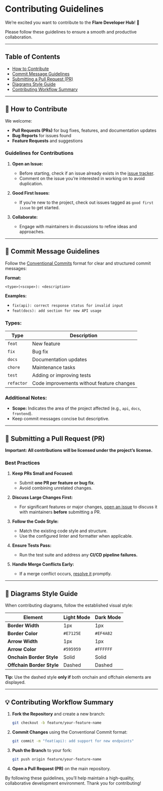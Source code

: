 # Contributing Guidelines

We’re excited you want to contribute to the **Flare Developer Hub**! 🎉

Please follow these guidelines to ensure a smooth and productive collaboration.

---

## **Table of Contents**

- [How to Contribute](#how-to-contribute)
- [Commit Message Guidelines](#commit-message-guidelines)
- [Submitting a Pull Request (PR)](#submitting-a-pull-request-pr)
- [Diagrams Style Guide](#diagrams-style-guide)
- [Contributing Workflow Summary](#contributing-workflow-summary)

---

## 🤝 **How to Contribute**

We welcome:

- **Pull Requests (PRs)** for bug fixes, features, and documentation updates
- **Bug Reports** for issues found
- **Feature Requests** and suggestions

### Guidelines for Contributions

1. **Open an Issue:**

   - Before starting, check if an issue already exists in the [issue tracker](https://github.com/flare-foundation/developer-hub/issues).
   - Comment on the issue you’re interested in working on to avoid duplication.

2. **Good First Issues:**

   - If you’re new to the project, check out issues tagged as `good first issue` to get started.

3. **Collaborate:**
   - Engage with maintainers in discussions to refine ideas and approaches.

---

## 📝 **Commit Message Guidelines**

Follow the [Conventional Commits](https://www.conventionalcommits.org/en/v1.0.0/) format for clear and structured commit messages:

**Format:**

```
<type>(<scope>): <description>
```

**Examples:**

- `fix(api): correct response status for invalid input`
- `feat(docs): add section for new API usage`

### **Types:**

| Type       | Description                               |
| ---------- | ----------------------------------------- |
| `feat`     | New feature                               |
| `fix`      | Bug fix                                   |
| `docs`     | Documentation updates                     |
| `chore`    | Maintenance tasks                         |
| `test`     | Adding or improving tests                 |
| `refactor` | Code improvements without feature changes |

### Additional Notes:

- **Scope:** Indicates the area of the project affected (e.g., `api`, `docs`, `frontend`).
- Keep commit messages concise but descriptive.

---

## 🔄 **Submitting a Pull Request (PR)**

**Important: All contributions will be licensed under the project’s license.**

### **Best Practices**

1. **Keep PRs Small and Focused:**

   - Submit **one PR per feature or bug fix**.
   - Avoid combining unrelated changes.

2. **Discuss Large Changes First:**

   - For significant features or major changes, [open an issue](https://github.com/flare-foundation/developer-hub/issues) to discuss it with maintainers **before** submitting a PR.

3. **Follow the Code Style:**

   - Match the existing code style and structure.
   - Use the configured linter and formatter when applicable.

4. **Ensure Tests Pass:**

   - Run the test suite and address any **CI/CD pipeline failures.**

5. **Handle Merge Conflicts Early:**
   - If a merge conflict occurs, [resolve it](https://help.github.com/en/github/collaborating-with-issues-and-pull-requests/resolving-a-merge-conflict-on-github) promptly.

---

## 🎨 **Diagrams Style Guide**

When contributing diagrams, follow the established visual style:

| **Element**               | **Light Mode** | **Dark Mode** |
| ------------------------- | -------------- | ------------- |
| **Border Width**          | 1px            | 1px           |
| **Border Color**          | `#E7125E`      | `#EF4A82`     |
| **Arrow Width**           | 1px            | 1px           |
| **Arrow Color**           | `#595959`      | `#FFFFFF`     |
| **Onchain Border Style**  | Solid          | Solid         |
| **Offchain Border Style** | Dashed         | Dashed        |

**Tip:** Use the dashed style **only if** both onchain and offchain elements are displayed.

---

## 💡 **Contributing Workflow Summary**

1. **Fork the Repository** and create a new branch:

   ```bash
   git checkout -b feature/your-feature-name
   ```

2. **Commit Changes** using the Conventional Commit format:

   ```bash
   git commit -m "feat(api): add support for new endpoints"
   ```

3. **Push the Branch** to your fork:

   ```bash
   git push origin feature/your-feature-name
   ```

4. **Open a Pull Request (PR)** on the main repository.

By following these guidelines, you’ll help maintain a high-quality, collaborative development environment. Thank you for contributing!
